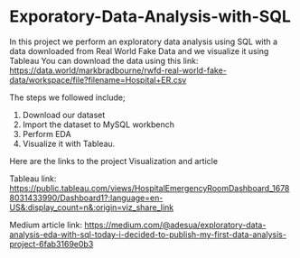 # Exporatory-Data-Analysis-with-SQL
In this project we perform an exploratory data analysis using SQL with a data downloaded from Real World Fake Data and we visualize it using Tableau
You can download the data using this link: https://data.world/markbradbourne/rwfd-real-world-fake-data/workspace/file?filename=Hospital+ER.csv

The steps we followed include;
1. Download our dataset
2. Import the dataset to MySQL workbench
3. Perform EDA
4. Visualize it with Tableau.

Here are the links to the project Visualization and article

Tableau link: https://public.tableau.com/views/HospitalEmergencyRoomDashboard_16788031433990/Dashboard1?:language=en-US&:display_count=n&:origin=viz_share_link

Medium article link: https://medium.com/@adesua/exploratory-data-analysis-eda-with-sql-today-i-decided-to-publish-my-first-data-analysis-project-6fab3169e0b3

